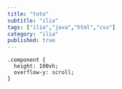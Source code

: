 ```yaml
---
title: "toto"
subtitle: "ilia"
tags: ["ilia","java","html","css"]
category: "ilia"
published: true
---
```


<pre tabindex="0" data-language="css" data-theme="github-dark github-light" style="--shiki-dark: #e1e4e8; --shiki-light: #24292e; --shiki-dark-bg: #24292e; --shiki-light-bg: #fff;"><code data-language="css" data-theme="github-dark github-light" style="display: grid;"><span data-line=""><span style="--shiki-dark: #B392F0; --shiki-light: #6F42C1;">.component</span><span style="--shiki-dark: #E1E4E8; --shiki-light: #24292E;"> {</span></span>
<span data-line=""><span style="--shiki-dark: #79B8FF; --shiki-light: #005CC5;">  height</span><span style="--shiki-dark: #E1E4E8; --shiki-light: #24292E;">: </span><span style="--shiki-dark: #79B8FF; --shiki-light: #005CC5;">100</span><span style="--shiki-dark: #F97583; --shiki-light: #D73A49;">vh</span><span style="--shiki-dark: #E1E4E8; --shiki-light: #24292E;">;</span></span>
<span data-line=""><span style="--shiki-dark: #79B8FF; --shiki-light: #005CC5;">  overflow-y</span><span style="--shiki-dark: #E1E4E8; --shiki-light: #24292E;">: </span><span style="--shiki-dark: #79B8FF; --shiki-light: #005CC5;">scroll</span><span style="--shiki-dark: #E1E4E8; --shiki-light: #24292E;">;</span></span>
<span data-line=""><span style="--shiki-dark: #E1E4E8; --shiki-light: #24292E;">}</span></span></code></pre>
